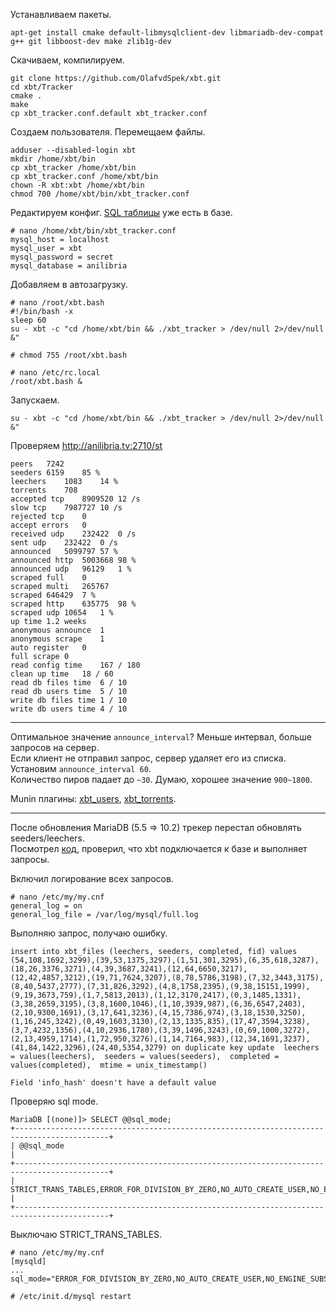 Устанавливаем пакеты.
```
apt-get install cmake default-libmysqlclient-dev libmariadb-dev-compat g++ git libboost-dev make zlib1g-dev
```

Скачиваем, компилируем.
```
git clone https://github.com/OlafvdSpek/xbt.git
cd xbt/Tracker
cmake .
make
cp xbt_tracker.conf.default xbt_tracker.conf
```

Создаем пользователя. Перемещаем файлы.
```
adduser --disabled-login xbt
mkdir /home/xbt/bin
cp xbt_tracker /home/xbt/bin
cp xbt_tracker.conf /home/xbt/bin
chown -R xbt:xbt /home/xbt/bin
chmod 700 /home/xbt/bin/xbt_tracker.conf
```

Редактируем конфиг. <a href="https://github.com/OlafvdSpek/xbt/blob/master/Tracker/xbt_tracker.sql">SQL таблицы</a> уже есть в базе.
```
# nano /home/xbt/bin/xbt_tracker.conf
mysql_host = localhost
mysql_user = xbt
mysql_password = secret
mysql_database = anilibria
```

Добавляем в автозагрузку.
```
# nano /root/xbt.bash
#!/bin/bash -x
sleep 60
su - xbt -c "cd /home/xbt/bin && ./xbt_tracker > /dev/null 2>/dev/null &"

# chmod 755 /root/xbt.bash

# nano /etc/rc.local
/root/xbt.bash &
```

Запускаем.
```
su - xbt -c "cd /home/xbt/bin && ./xbt_tracker > /dev/null 2>/dev/null &"
```

Проверяем http://anilibria.tv:2710/st
```
peers	7242
seeders	6159	85 %
leechers	1083	14 %
torrents	708
accepted tcp	8909520	12 /s
slow tcp	7987727	10 /s
rejected tcp	0
accept errors	0
received udp	232422	0 /s
sent udp	232422	0 /s
announced	5099797	57 %
announced http	5003668	98 %
announced udp	96129	1 %
scraped full	0
scraped multi	265767
scraped	646429	7 %
scraped http	635775	98 %
scraped udp	10654	1 %
up time	1.2 weeks
anonymous announce	1
anonymous scrape	1
auto register	0
full scrape	0
read config time	167 / 180
clean up time	18 / 60
read db files time	6 / 10
read db users time	5 / 10
write db files time	1 / 10
write db users time	4 / 10
```

<hr/>

Оптимальное значение `announce_interval`? Меньше интервал, больше запросов на сервер.<br/>
Если клиент не отправил запрос, сервер удаляет его из списка. Установим `announce_interval 60`.<br/>
Количество пиров падает до `~30`. Думаю, хорошее значение `900~1800`.<br/>

Munin плагины: <a href="https://github.com/icantbelieveitworks/docs/blob/master/lepus/munin/xbt_users">xbt_users</a>, <a href="https://github.com/icantbelieveitworks/docs/blob/master/lepus/munin/xbt_torrents">xbt_torrents</a>.

<hr/>

После обновления MariaDB (5.5 => 10.2) трекер перестал обновлять seeders/leechers.<br/>
Посмотрел <a href="https://github.com/OlafvdSpek/xbt/blob/e00c8416ffb90d23374b7e1909f6d15d5f685e62/Tracker/server.cpp#L296-L349">код</a>, проверил, что xbt подключается к базе и выполняет запросы.

Включил логирование всех запросов.
```
# nano /etc/my/my.cnf
general_log = on
general_log_file = /var/log/mysql/full.log
```

Выполняю запрос, получаю ошибку.
```
insert into xbt_files (leechers, seeders, completed, fid) values (54,108,1692,3299),(39,53,1375,3297),(1,51,301,3295),(6,35,618,3287),(18,26,3376,3271),(4,39,3687,3241),(12,64,6650,3217),(12,42,4857,3212),(19,71,7624,3207),(8,78,5786,3198),(7,32,3443,3175),(8,40,5437,2777),(7,31,826,3292),(4,8,1758,2395),(9,38,15151,1999),(9,19,3673,759),(1,7,5813,2013),(1,12,3170,2417),(0,3,1485,1331),(3,38,2659,3195),(3,8,1600,1046),(1,10,3939,987),(6,36,6547,2403),(2,10,9300,1691),(3,17,641,3236),(4,15,7386,974),(3,18,1530,3250),(1,16,245,3242),(0,49,1603,3130),(2,13,1335,835),(17,47,3594,3238),(3,7,4232,1356),(4,10,2936,1780),(3,39,1496,3243),(0,69,1000,3272),(2,13,4959,1714),(1,72,950,3276),(1,14,7164,983),(12,34,1691,3237),(41,84,1422,3296),(24,40,5354,3279) on duplicate key update  leechers = values(leechers),  seeders = values(seeders),  completed = values(completed),  mtime = unix_timestamp()
 
Field 'info_hash' doesn't have a default value
```

Проверяю sql mode.
```
MariaDB [(none)]> SELECT @@sql_mode;
+-------------------------------------------------------------------------------------------+
| @@sql_mode                                                                                |
+-------------------------------------------------------------------------------------------+
| STRICT_TRANS_TABLES,ERROR_FOR_DIVISION_BY_ZERO,NO_AUTO_CREATE_USER,NO_ENGINE_SUBSTITUTION |
+-------------------------------------------------------------------------------------------+
```

Выключаю STRICT_TRANS_TABLES.
```
# nano /etc/my/my.cnf
[mysqld]
...
sql_mode="ERROR_FOR_DIVISION_BY_ZERO,NO_AUTO_CREATE_USER,NO_ENGINE_SUBSTITUTION"
 
# /etc/init.d/mysql restart
```
